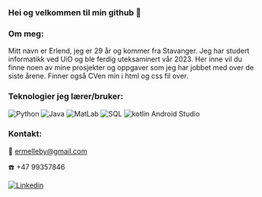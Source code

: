### Hei og velkommen til min github 👋


### Om meg:
Mitt navn er Erlend, jeg er 29 år og kommer fra Stavanger. Jeg har studert informatikk ved UiO og ble ferdig uteksaminert vår 2023.
Her inne vil du finne noen av mine prosjekter og oppgaver som jeg har jobbet med over de siste årene. Finner også CVen min i html og css fil over.


### Teknologier jeg lærer/bruker:
![Python](https://img.shields.io/badge/Python-3776AB?style=for-the-badge&logo=python&logoColor=white) ![Java](https://img.shields.io/badge/Java-ED8B00?style=for-the-badge&logo=java&logoColor=white) ![MatLab](https://img.shields.io/badge/MatLab-ED8B00?style=for-the-badge&logo=java&logoColor=white) ![SQL](https://img.shields.io/badge/PostgreSQL-316192?style=for-the-badge&logo=postgresql&logoColor=white) ![kotlin](https://img.shields.io/badge/Kotlin-0095D5?&style=for-the-badge&logo=kotlin&logoColor=white) Android Studio


### Kontakt:
📧 ermelleby@gmail.com 

:phone: +47 99357846

[![Linkedin](https://img.shields.io/badge/LinkedIn-0077B5?style=for-the-badge&logo=linkedin&logoColor=white&link=https://www.linkedin.com/in/erlendrm/)](https://www.linkedin.com/in/erlendrm/)



<!--
**Erlend-RM/Erlend-RM** is a ✨ _special_ ✨ repository because its `README.md` (this file) appears on your GitHub profile.

Here are some ideas to get you started:

- 🔭 I’m currently working on ...
- 🌱 I’m currently learning ...
- 👯 I’m looking to collaborate on ...
- 🤔 I’m looking for help with ...
- 💬 Ask me about ...
- 📫 How to reach me: ...
- 😄 Pronouns: ...
- ⚡ Fun fact: ...
-->

